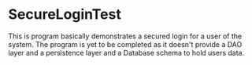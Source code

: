 # SecureLoginTest
This is program basically demonstrates a secured login for a user of the system.
The program is yet to be completed as it doesn't provide a DAO layer and a persistence layer and a Database schema to hold users data.
